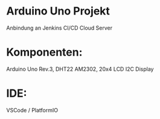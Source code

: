 # Arduino Uno Projekt
  Anbindung an Jenkins CI/CD Cloud Server

# Komponenten:
  Arduino Uno Rev.3,
  DHT22 AM2302,
  20x4 LCD I2C Display

# IDE:
  VSCode / PlatformIO
